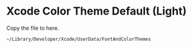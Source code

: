 # Xcode Color Theme Default (Light)

Copy the file to here.

```
~/Library/Developer/Xcode/UserData/FontAndColorThemes
```
